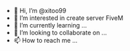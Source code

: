 - 👋 Hi, I’m @xitoo99
- 👀 I’m interested in create server FiveM
- 🌱 I’m currently learning ...
- 💞️ I’m looking to collaborate on ...
- 📫 How to reach me ...

<!---
xitoo99/xitoo99 is a ✨ special ✨ repository because its `README.md` (this file) appears on your GitHub profile.
You can click the Preview link to take a look at your changes.
--->

